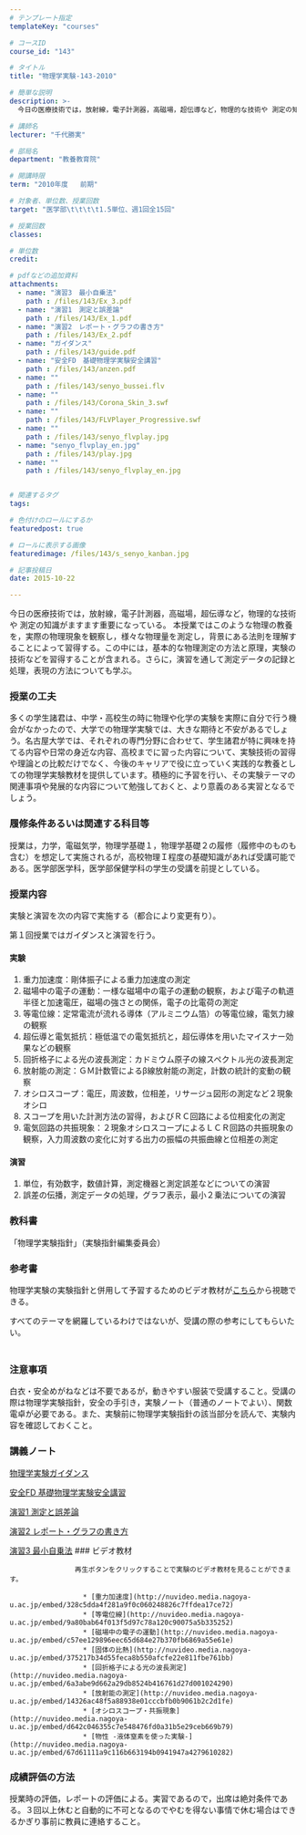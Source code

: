 ```yaml
---
# テンプレート指定
templateKey: "courses"

# コースID
course_id: "143"

# タイトル
title: "物理学実験-143-2010"

# 簡単な説明
description: >-
  今日の医療技術では，放射線，電子計測器，高磁場，超伝導など，物理的な技術や 測定の知識がますます重要になっている。 本授業ではこのような物理の教養を，実際の物理現象を観察し，様々な物理量を測定し，背景...

# 講師名
lecturer: "千代勝実"

# 部局名
department: "教養教育院"

# 開講時限
term: "2010年度	前期"

# 対象者、単位数、授業回数
target: "医学部\t\t\t\t1.5単位、週1回全15回"

# 授業回数
classes: 

# 単位数
credit: 

# pdfなどの追加資料
attachments: 
  - name: "演習3　最小自乗法" 
    path : /files/143/Ex_3.pdf
  - name: "演習1　測定と誤差論" 
    path : /files/143/Ex_1.pdf
  - name: "演習2　レポート・グラフの書き方" 
    path : /files/143/Ex_2.pdf
  - name: "ガイダンス" 
    path : /files/143/guide.pdf
  - name: "安全FD　基礎物理学実験安全講習" 
    path : /files/143/anzen.pdf
  - name: "" 
    path : /files/143/senyo_bussei.flv
  - name: "" 
    path : /files/143/Corona_Skin_3.swf
  - name: "" 
    path : /files/143/FLVPlayer_Progressive.swf
  - name: "" 
    path : /files/143/senyo_flvplay.jpg
  - name: "senyo_flvplay_en.jpg" 
    path : /files/143/play.jpg
  - name: "" 
    path : /files/143/senyo_flvplay_en.jpg


# 関連するタグ
tags:

# 色付けのロールにするか
featuredpost: true

# ロールに表示する画像
featuredimage: /files/143/s_senyo_kanban.jpg

# 記事投稿日
date: 2015-10-22

---
```

今日の医療技術では，放射線，電子計測器，高磁場，超伝導など，物理的な技術や 測定の知識がますます重要になっている。 本授業ではこのような物理の教養を，実際の物理現象を観察し，様々な物理量を測定し，背景にある法則を理解することによって習得する。この中には，基本的な物理測定の方法と原理，実験の技術などを習得することが含まれる。さらに，演習を通して測定データの記録と処理，表現の方法についても学ぶ。
### 授業の工夫

多くの学生諸君は、中学・高校生の時に物理や化学の実験を実際に自分で行う機会がなかったので、大学での物理学実験では、大きな期待と不安があるでしょう。名古屋大学では、それぞれの専門分野に合わせて、学生諸君が特に興味を持てる内容や日常の身近な内容、高校までに習った内容について、実験技術の習得や理論との比較だけでなく、今後のキャリアで役に立っていく実践的な教養としての物理学実験教材を提供しています。積極的に予習を行い、その実験テーマの関連事項や発展的な内容について勉強しておくと、より意義のある実習となるでしょう。

### 履修条件あるいは関連する科目等

授業は，力学，電磁気学，物理学基礎１，物理学基礎２の履修（履修中のものも含む）を想定して実施されるが，高校物理Ｉ程度の基礎知識があれば受講可能である。医学部医学科，医学部保健学科の学生の受講を前提としている。　　　　　　　　　　　 

### 授業内容

実験と演習を次の内容で実施する（都合により変更有り）。

第１回授業ではガイダンスと演習を行う。

#### 実験

  1. 重力加速度：剛体振子による重力加速度の測定
  2. 磁場中の電子の運動：一様な磁場中の電子の運動の観察，および電子の軌道半径と加速電圧，磁場の強さとの関係，電子の比電荷の測定
  3. 等電位線：定常電流が流れる導体（アルミニウム箔）の等電位線，電気力線の観察
  4. 超伝導と電気抵抗：極低温での電気抵抗と，超伝導体を用いたマイスナー効果などの観察
  5. 回折格子による光の波長測定：カドミウム原子の線スペクトル光の波長測定
  6. 放射能の測定：ＧＭ計数管によるβ線放射能の測定，計数の統計的変動の観察
  7. オシロスコープ：電圧，周波数，位相差，リサージュ図形の測定など２現象オシロ
  8. スコープを用いた計測方法の習得，およびＲＣ回路による位相変化の測定
  9. 電気回路の共振現象：２現象オシロスコープによるＬＣＲ回路の共振現象の観察，入力周波数の変化に対する出力の振幅の共振曲線と位相差の測定

#### 演習

  1. 単位，有効数字，数値計算，測定機器と測定誤差などについての演習
  2. 誤差の伝播，測定データの処理，グラフ表示，最小２乗法についての演習

### 教科書

「物理学実験指針」（実験指針編集委員会）

### 参考書

物理学実験の実験指針と併用して予習するためのビデオ教材が[こちら](http://olms.media.nagoya-u.ac.jp/pex/)から視聴できる。 

すべてのテーマを網羅しているわけではないが、受講の際の参考にしてもらいたい。 　　　　　　　　　　　　　　　　　　　　　　　　　　　　　　　　　　　　　　　　 

### 注意事項

白衣・安全めがねなどは不要であるが，動きやすい服装で受講すること。受講の際は物理学実験指針，安全の手引き，実験ノート（普通のノートでよい）、関数電卓が必要である。また、実験前に物理学実験指針の該当部分を読んで、実験内容を確認しておくこと。

### 講義ノート


[物理学実験ガイダンス](/files/143/guide.pdf) 

[安全FD 基礎物理学実験安全講習](/files/143/guide.pdf) 

[演習1 測定と誤差論](/files/143/Ex_1.pdf) 

[演習2 レポート・グラフの書き方](/files/143/Ex_2.pdf) 

[演習3 最小自乗法](/files/143/Ex_3.pdf) 
                    ### ビデオ教材
                    
                    再生ボタンをクリックすることで実験のビデオ教材を見ることができます。 
                    
                      * [重力加速度](http://nuvideo.media.nagoya-u.ac.jp/embed/328c5dda4f281a9f0c060248826c7ffdea17ce72) 
                      * [等電位線](http://nuvideo.media.nagoya-u.ac.jp/embed/9a80bab64f013f5d97c78a120c90075a5b335252) 
                      * [磁場中の電子の運動](http://nuvideo.media.nagoya-u.ac.jp/embed/c57ee129896eec65d684e27b370fb6869a55e61e) 
                      * [固体の比熱](http://nuvideo.media.nagoya-u.ac.jp/embed/375217b34d55feca8b550afcfe22e811fbe761bb) 
                      * [回折格子による光の波長測定](http://nuvideo.media.nagoya-u.ac.jp/embed/6a3abe9d662a29db8524b416761d27d001024290) 
                      * [放射能の測定](http://nuvideo.media.nagoya-u.ac.jp/embed/14326ac48f5a88938e01cccbfb0b9061b2c2d1fe) 
                      * [オシロスコープ・共振現象](http://nuvideo.media.nagoya-u.ac.jp/embed/d642c046355c7e548476fd0a31b5e29ceb669b79) 
                      * [物性 -液体窒素を使った実験-](http://nuvideo.media.nagoya-u.ac.jp/embed/67d61111a9c116b663194b0941947a4279610282)

### 成績評価の方法

授業時の評価，レポートの評価による。実習であるので，出席は絶対条件である。３回以上休むと自動的に不可となるのでやむを得ない事情で休む場合はできるかぎり事前に教員に連絡すること。
